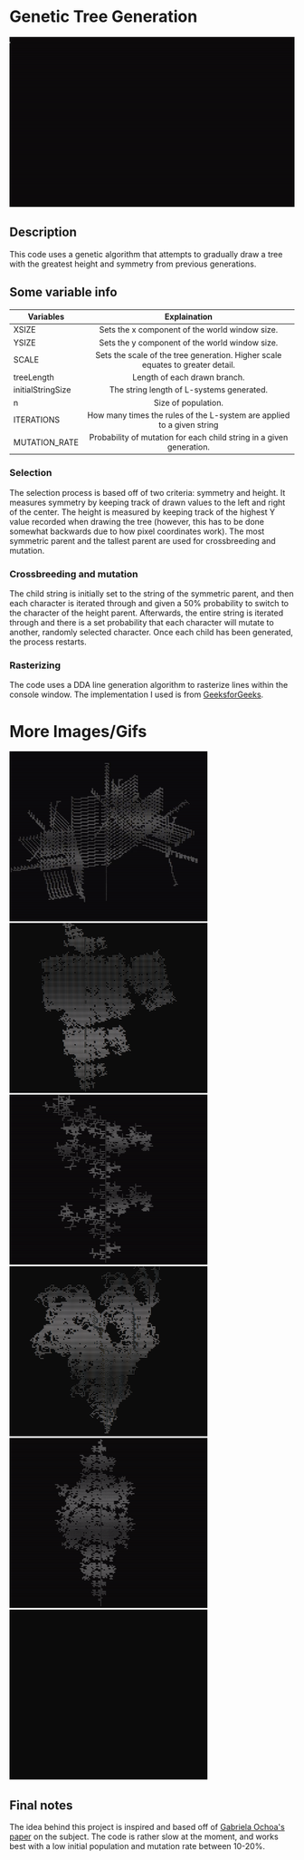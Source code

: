 # Genetic Tree Generation

<img src="images/1.gif" width="600" height="300" >

## Description
This code uses a genetic algorithm that attempts to gradually draw a tree 
with the greatest height and symmetry from previous generations.

## Some variable info

| Variables            | Explaination                                                                    |
| ---------------------|:-------------------------------------------------------------------------------:|
| XSIZE                | Sets the x component of the world window size.                                  |
| YSIZE                | Sets the y component of the world window size.                                  |
| SCALE                | Sets the scale of the tree generation. Higher scale equates to greater detail.  |
| treeLength           | Length of each drawn branch.                                                    |
| initialStringSize    | The string length of L-systems generated.                                       |
| n                    | Size of population.                                                             |
| ITERATIONS           | How many times the rules of the L-system are applied to a given string          |
| MUTATION_RATE        | Probability of mutation for each child string in a given generation.            |

### Selection
The selection process is based off of two criteria: symmetry and height. It measures symmetry by keeping track of drawn values to the left and right of the center. The height is measured by keeping track of the highest Y value recorded when drawing the tree (however, this has to be done somewhat backwards due to how pixel coordinates work). The most symmetric parent and the tallest parent are used for crossbreeding and mutation.

### Crossbreeding and mutation
The child string is initially set to the string of the symmetric parent, and then each character is iterated through and given a 50% probability to switch to the character of the height parent. Afterwards, the entire string is iterated through and there is a set probability that each character will mutate to another, randomly selected character. Once each child has been generated, the process restarts.

### Rasterizing
The code uses a DDA line generation algorithm to rasterize lines within the console window. The implementation I used is from [GeeksforGeeks](https://www.geeksforgeeks.org/dda-line-generation-algorithm-computer-graphics/).

# More Images/Gifs
<img src="images/2.gif" width="350" height="300" > <img src="images/3.png" width="350" height="300" >
<img src="images/4.gif" width="350" height="300" > <img src="images/5.png" width="350" height="300" > 
<img src="images/6.gif" width="350" height="300" > <img src="images/7.gif" width="350" height="300" > 

## Final notes
The idea behind this project is inspired and based off of [Gabriela Ochoa's paper](https://link.springer.com/chapter/10.1007/BFb0056876) on the subject. The code is rather slow at the moment, and works best with a low initial population and mutation rate between 10-20%.
